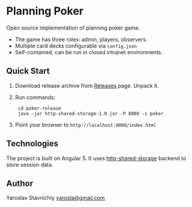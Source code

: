 # Planning Poker

Open source implementation of planning poker game.

- The game has three roles: admin, players, observers.
- Multiple card decks configurable via `config.json`
- Self-contained, can be run in closed intranet environments.

## Quick Start

1. Download release archive from [Releases](https://github.com/yarosla/poker/releases) page. Unpack it.
2. Run commands:

        cd poker-release
        java -jar http-shared-storage-1.0.jar -P 8080 -s poker
    
3. Point your browser to `http://localhost:8080/index.html`

## Technologies

The project is built on Angular 5. It uses [http-shared-storage](https://github.com/yarosla/httpstorage) 
backend to store session data.

## Author

Yaroslav Stavnichiy <yarosla@gmail.com>

